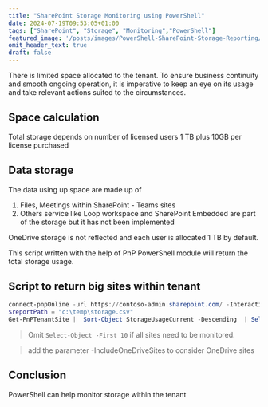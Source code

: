 ```yaml
---
title: "SharePoint Storage Monitoring using PowerShell"
date: 2024-07-19T09:53:05+01:00
tags: ["SharePoint", "Storage", "Monitoring","PowerShell"]
featured_image: '/posts/images/PowerShell-SharePoint-Storage-Reporting/Storage_Metric.png'
omit_header_text: true
draft: false
---
```


There is limited space allocated to the tenant. To ensure business continuity and smooth ongoing operation, it is imperative to keep an eye on its usage and take relevant actions suited to the circumstances.

## Space calculation
Total storage depends on number of licensed users
1 TB plus 10GB per license purchased

## Data storage

The data using up space are made up of
1.	Files, Meetings within SharePoint - Teams sites
2.	Others service like Loop workspace and SharePoint Embedded are part of the storage but it has not been implemented

OneDrive storage is not reflected and each user is allocated 1 TB by default.

This script written with the help of PnP PowerShell module will return the total storage usage. 

## Script to return big sites within tenant

```PowerShell
connect-pnpOnline -url https://contoso-admin.sharepoint.com/ -Interactive
$reportPath = "c:\temp\storage.csv"
Get-PnPTenantSite |  Sort-Object StorageUsageCurrent -Descending  | Select-Object Url, @{Name='StorageUsageCurrent (GB)'; Expression={$_.StorageUsageCurrent / 1024}}, @{Name='StorageQuota (GB)'; Expression={$_.StorageQuota / 1024}}, @{Name='% Used'; Expression={'{0:P2}' -f ($_.StorageUsageCurrent / $_.StorageQuota)}} | Select-Object -First 10| export-csv  $reportPath -notypeinformation
```

> Omit `Select-Object -First 10` if all sites need to be monitored. 

> add the parameter -IncludeOneDriveSites to consider OneDrive sites 


## Conclusion

PowerShell can help monitor storage within the tenant